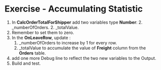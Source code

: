 ﻿# Exercise - Accumulating Statistic

1.	In **CalcOrderTotalForShipper** add two variables type **Number**:
    2.  _numberOfOrders.
    2.  _totalValue. 
2.  Remember to set them to zero.
3.  In the **OnLeaveRow**, update :
    1.  _numberOfOrders to increase by 1 for every row.
    2.  _totalValue to accumulate the value of **Freight** column from the **Orders** table.
4.  add one more Debug line to reflect the two new variables to the Output.
5.  Build and test. 

